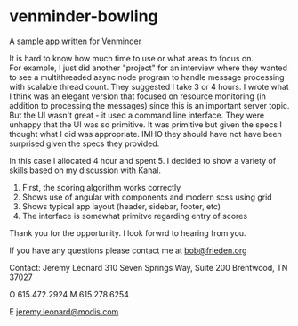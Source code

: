 # venminder-bowling
A sample app written for Venminder 

It is hard to know how much time to use or what areas to focus on.  
For example, I just did another "project" for an interview where they wanted to see a multithreaded async node program to handle message processing with scalable thread count.   They suggested I take 3 or 4 hours.  I wrote what I think was an elegant version that focused on resource monitoring (in addition to processing the messages) since this is an important server topic.  But the UI wasn't great - it used a command line interface.  They were unhappy that the UI was so primitive.  It was primitive but given the specs I thought what I did was appropriate.  IMHO they should have not have been surprised given the specs they provided.

In this case I allocated 4 hour and spent 5. 
I decided to show a variety of skills based on my discussion with Kanal.
1) First, the scoring algorithm works correctly
2) Shows use of angular with components and modern scss using grid
3) Shows typical app layout (header, sidebar, footer, etc) 
4) The interface is somewhat primitve regarding entry of scores 

Thank you for the opportunity.  I look forwrd to hearing from you.

If you have any questions please contact me at bob@frieden.org





Contact: 
Jeremy Leonard
310 Seven Springs Way, Suite 200
Brentwood, TN 37027

O  615.472.2924
M  615.278.6254

E  jeremy.leonard@modis.com
